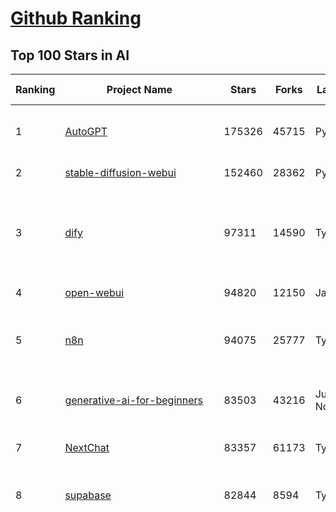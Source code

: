 [Github Ranking](../README.md)
==========

## Top 100 Stars in AI

| Ranking | Project Name | Stars | Forks | Language | Open Issues | Description | Last Commit |
| ------- | ------------ | ----- | ----- | -------- | ----------- | ----------- | ----------- |
| 1 | [AutoGPT](https://github.com/Significant-Gravitas/AutoGPT) | 175326 | 45715 | Python | 147 | AutoGPT is the vision of accessible AI for everyone, to use and to build on. Our mission is to provide the tools, so that you can focus on what matters. | 2025-05-16T02:36:23Z |
| 2 | [stable-diffusion-webui](https://github.com/AUTOMATIC1111/stable-diffusion-webui) | 152460 | 28362 | Python | 2340 | Stable Diffusion web UI | 2025-05-03T06:17:03Z |
| 3 | [dify](https://github.com/langgenius/dify) | 97311 | 14590 | TypeScript | 628 | Dify is an open-source LLM app development platform. Dify's intuitive interface combines AI workflow, RAG pipeline, agent capabilities, model management, observability features and more, letting you quickly go from prototype to production. | 2025-05-16T03:39:21Z |
| 4 | [open-webui](https://github.com/open-webui/open-webui) | 94820 | 12150 | JavaScript | 166 | User-friendly AI Interface (Supports Ollama, OpenAI API, ...) | 2025-05-15T15:28:02Z |
| 5 | [n8n](https://github.com/n8n-io/n8n) | 94075 | 25777 | TypeScript | 453 | Fair-code workflow automation platform with native AI capabilities. Combine visual building with custom code, self-host or cloud, 400+ integrations. | 2025-05-15T23:43:34Z |
| 6 | [generative-ai-for-beginners](https://github.com/microsoft/generative-ai-for-beginners) | 83503 | 43216 | Jupyter Notebook | 3 | 21 Lessons, Get Started Building with Generative AI  🔗 https://microsoft.github.io/generative-ai-for-beginners/ | 2025-05-12T03:57:34Z |
| 7 | [NextChat](https://github.com/ChatGPTNextWeb/NextChat) | 83357 | 61173 | TypeScript | 631 | ✨ Light and Fast AI Assistant. Support: Web \| iOS \| MacOS \| Android \|  Linux \| Windows | 2025-04-19T08:00:42Z |
| 8 | [supabase](https://github.com/supabase/supabase) | 82844 | 8594 | TypeScript | 243 | The open source Firebase alternative. Supabase gives you a dedicated Postgres database to build your web, mobile, and AI applications. | 2025-05-16T03:46:55Z |
| 9 | [funNLP](https://github.com/fighting41love/funNLP) | 73296 | 14857 | Python | 33 | 中英文敏感词、语言检测、中外手机/电话归属地/运营商查询、名字推断性别、手机号抽取、身份证抽取、邮箱抽取、中日文人名库、中文缩写库、拆字词典、词汇情感值、停用词、反动词表、暴恐词表、繁简体转换、英文模拟中文发音、汪峰歌词生成器、职业名称词库、同义词库、反义词库、否定词库、汽车品牌词库、汽车零件词库、连续英文切割、各种中文词向量、公司名字大全、古诗词库、IT词库、财经词库、成语词库、地名词库、历史名人词库、诗词词库、医学词库、饮食词库、法律词库、汽车词库、动物词库、中文聊天语料、中文谣言数据、百度中文问答数据集、句子相似度匹配算法集合、bert资源、文本生成&摘要相关工具、cocoNLP信息抽取工具、国内电话号码正则匹配、清华大学XLORE:中英文跨语言百科知识图谱、清华大学人工智能技术系列报告、自然语言生成、NLU太难了系列、自动对联数据及机器人、用户名黑名单列表、罪名法务名词及分类模型、微信公众号语料、cs224n深度学习自然语言处理课程、中文手写汉字识别、中文自然语言处理 语料/数据集、变量命名神器、分词语料库+代码、任务型对话英文数据集、ASR 语音数据集 + 基于深度学习的中文语音识别系统、笑声检测器、Microsoft多语言数字/单位/如日期时间识别包、中华新华字典数据库及api(包括常用歇后语、成语、词语和汉字)、文档图谱自动生成、SpaCy 中文模型、Common Voice语音识别数据集新版、神经网络关系抽取、基于bert的命名实体识别、关键词(Keyphrase)抽取包pke、基于医疗领域知识图谱的问答系统、基于依存句法与语义角色标注的事件三元组抽取、依存句法分析4万句高质量标注数据、cnocr：用来做中文OCR的Python3包、中文人物关系知识图谱项目、中文nlp竞赛项目及代码汇总、中文字符数据、speech-aligner: 从“人声语音”及其“语言文本”产生音素级别时间对齐标注的工具、AmpliGraph: 知识图谱表示学习(Python)库：知识图谱概念链接预测、Scattertext 文本可视化(python)、语言/知识表示工具：BERT & ERNIE、中文对比英文自然语言处理NLP的区别综述、Synonyms中文近义词工具包、HarvestText领域自适应文本挖掘工具（新词发现-情感分析-实体链接等）、word2word：(Python)方便易用的多语言词-词对集：62种语言/3,564个多语言对、语音识别语料生成工具：从具有音频/字幕的在线视频创建自动语音识别(ASR)语料库、构建医疗实体识别的模型（包含词典和语料标注）、单文档非监督的关键词抽取、Kashgari中使用gpt-2语言模型、开源的金融投资数据提取工具、文本自动摘要库TextTeaser: 仅支持英文、人民日报语料处理工具集、一些关于自然语言的基本模型、基于14W歌曲知识库的问答尝试--功能包括歌词接龙and已知歌词找歌曲以及歌曲歌手歌词三角关系的问答、基于Siamese bilstm模型的相似句子判定模型并提供训练数据集和测试数据集、用Transformer编解码模型实现的根据Hacker News文章标题自动生成评论、用BERT进行序列标记和文本分类的模板代码、LitBank：NLP数据集——支持自然语言处理和计算人文学科任务的100部带标记英文小说语料、百度开源的基准信息抽取系统、虚假新闻数据集、Facebook: LAMA语言模型分析，提供Transformer-XL/BERT/ELMo/GPT预训练语言模型的统一访问接口、CommonsenseQA：面向常识的英文QA挑战、中文知识图谱资料、数据及工具、各大公司内部里大牛分享的技术文档 PDF 或者 PPT、自然语言生成SQL语句（英文）、中文NLP数据增强（EDA）工具、英文NLP数据增强工具 、基于医药知识图谱的智能问答系统、京东商品知识图谱、基于mongodb存储的军事领域知识图谱问答项目、基于远监督的中文关系抽取、语音情感分析、中文ULMFiT-情感分析-文本分类-语料及模型、一个拍照做题程序、世界各国大规模人名库、一个利用有趣中文语料库 qingyun 训练出来的中文聊天机器人、中文聊天机器人seqGAN、省市区镇行政区划数据带拼音标注、教育行业新闻语料库包含自动文摘功能、开放了对话机器人-知识图谱-语义理解-自然语言处理工具及数据、中文知识图谱：基于百度百科中文页面-抽取三元组信息-构建中文知识图谱、masr: 中文语音识别-提供预训练模型-高识别率、Python音频数据增广库、中文全词覆盖BERT及两份阅读理解数据、ConvLab：开源多域端到端对话系统平台、中文自然语言处理数据集、基于最新版本rasa搭建的对话系统、基于TensorFlow和BERT的管道式实体及关系抽取、一个小型的证券知识图谱/知识库、复盘所有NLP比赛的TOP方案、OpenCLaP：多领域开源中文预训练语言模型仓库、UER：基于不同语料+编码器+目标任务的中文预训练模型仓库、中文自然语言处理向量合集、基于金融-司法领域(兼有闲聊性质)的聊天机器人、g2pC：基于上下文的汉语读音自动标记模块、Zincbase 知识图谱构建工具包、诗歌质量评价/细粒度情感诗歌语料库、快速转化「中文数字」和「阿拉伯数字」、百度知道问答语料库、基于知识图谱的问答系统、jieba_fast 加速版的jieba、正则表达式教程、中文阅读理解数据集、基于BERT等最新语言模型的抽取式摘要提取、Python利用深度学习进行文本摘要的综合指南、知识图谱深度学习相关资料整理、维基大规模平行文本语料、StanfordNLP 0.2.0：纯Python版自然语言处理包、NeuralNLP-NeuralClassifier：腾讯开源深度学习文本分类工具、端到端的封闭域对话系统、中文命名实体识别：NeuroNER vs. BertNER、新闻事件线索抽取、2019年百度的三元组抽取比赛：“科学空间队”源码、基于依存句法的开放域文本知识三元组抽取和知识库构建、中文的GPT2训练代码、ML-NLP - 机器学习(Machine Learning)NLP面试中常考到的知识点和代码实现、nlp4han:中文自然语言处理工具集(断句/分词/词性标注/组块/句法分析/语义分析/NER/N元语法/HMM/代词消解/情感分析/拼写检查、XLM：Facebook的跨语言预训练语言模型、用基于BERT的微调和特征提取方法来进行知识图谱百度百科人物词条属性抽取、中文自然语言处理相关的开放任务-数据集-当前最佳结果、CoupletAI - 基于CNN+Bi-LSTM+Attention 的自动对对联系统、抽象知识图谱、MiningZhiDaoQACorpus - 580万百度知道问答数据挖掘项目、brat rapid annotation tool: 序列标注工具、大规模中文知识图谱数据：1.4亿实体、数据增强在机器翻译及其他nlp任务中的应用及效果、allennlp阅读理解:支持多种数据和模型、PDF表格数据提取工具 、 Graphbrain：AI开源软件库和科研工具，目的是促进自动意义提取和文本理解以及知识的探索和推断、简历自动筛选系统、基于命名实体识别的简历自动摘要、中文语言理解测评基准，包括代表性的数据集&基准模型&语料库&排行榜、树洞 OCR 文字识别 、从包含表格的扫描图片中识别表格和文字、语声迁移、Python口语自然语言处理工具集(英文)、 similarity：相似度计算工具包，java编写、海量中文预训练ALBERT模型 、Transformers 2.0 、基于大规模音频数据集Audioset的音频增强 、Poplar：网页版自然语言标注工具、图片文字去除，可用于漫画翻译 、186种语言的数字叫法库、Amazon发布基于知识的人-人开放领域对话数据集 、中文文本纠错模块代码、繁简体转换 、 Python实现的多种文本可读性评价指标、类似于人名/地名/组织机构名的命名体识别数据集 、东南大学《知识图谱》研究生课程(资料)、. 英文拼写检查库 、 wwsearch是企业微信后台自研的全文检索引擎、CHAMELEON：深度学习新闻推荐系统元架构 、 8篇论文梳理BERT相关模型进展与反思、DocSearch：免费文档搜索引擎、 LIDA：轻量交互式对话标注工具 、aili - the fastest in-memory index in the East 东半球最快并发索引 、知识图谱车音工作项目、自然语言生成资源大全 、中日韩分词库mecab的Python接口库、中文文本摘要/关键词提取、汉字字符特征提取器 (featurizer)，提取汉字的特征（发音特征、字形特征）用做深度学习的特征、中文生成任务基准测评 、中文缩写数据集、中文任务基准测评 - 代表性的数据集-基准(预训练)模型-语料库-baseline-工具包-排行榜、PySS3：面向可解释AI的SS3文本分类器机器可视化工具 、中文NLP数据集列表、COPE - 格律诗编辑程序、doccano：基于网页的开源协同多语言文本标注工具 、PreNLP：自然语言预处理库、简单的简历解析器，用来从简历中提取关键信息、用于中文闲聊的GPT2模型：GPT2-chitchat、基于检索聊天机器人多轮响应选择相关资源列表(Leaderboards、Datasets、Papers)、(Colab)抽象文本摘要实现集锦(教程 、词语拼音数据、高效模糊搜索工具、NLP数据增广资源集、微软对话机器人框架 、 GitHub Typo Corpus：大规模GitHub多语言拼写错误/语法错误数据集、TextCluster：短文本聚类预处理模块 Short text cluster、面向语音识别的中文文本规范化、BLINK：最先进的实体链接库、BertPunc：基于BERT的最先进标点修复模型、Tokenizer：快速、可定制的文本词条化库、中文语言理解测评基准，包括代表性的数据集、基准(预训练)模型、语料库、排行榜、spaCy 医学文本挖掘与信息提取 、 NLP任务示例项目代码集、 python拼写检查库、chatbot-list - 行业内关于智能客服、聊天机器人的应用和架构、算法分享和介绍、语音质量评价指标(MOSNet, BSSEval, STOI, PESQ, SRMR)、 用138GB语料训练的法文RoBERTa预训练语言模型 、BERT-NER-Pytorch：三种不同模式的BERT中文NER实验、无道词典 - 有道词典的命令行版本，支持英汉互查和在线查询、2019年NLP亮点回顾、 Chinese medical dialogue data 中文医疗对话数据集 、最好的汉字数字(中文数字)-阿拉伯数字转换工具、 基于百科知识库的中文词语多词义/义项获取与特定句子词语语义消歧、awesome-nlp-sentiment-analysis - 情感分析、情绪原因识别、评价对象和评价词抽取、LineFlow：面向所有深度学习框架的NLP数据高效加载器、中文医学NLP公开资源整理 、MedQuAD：(英文)医学问答数据集、将自然语言数字串解析转换为整数和浮点数、Transfer Learning in Natural Language Processing (NLP) 、面向语音识别的中文/英文发音辞典、Tokenizers：注重性能与多功能性的最先进分词器、CLUENER 细粒度命名实体识别 Fine Grained Named Entity Recognition、 基于BERT的中文命名实体识别、中文谣言数据库、NLP数据集/基准任务大列表、nlp相关的一些论文及代码, 包括主题模型、词向量(Word Embedding)、命名实体识别(NER)、文本分类(Text Classificatin)、文本生成(Text Generation)、文本相似性(Text Similarity)计算等，涉及到各种与nlp相关的算法，基于keras和tensorflow 、Python文本挖掘/NLP实战示例、 Blackstone：面向非结构化法律文本的spaCy pipeline和NLP模型通过同义词替换实现文本“变脸” 、中文 预训练 ELECTREA 模型: 基于对抗学习 pretrain Chinese Model 、albert-chinese-ner - 用预训练语言模型ALBERT做中文NER 、基于GPT2的特定主题文本生成/文本增广、开源预训练语言模型合集、多语言句向量包、编码、标记和实现：一种可控高效的文本生成方法、 英文脏话大列表 、attnvis：GPT2、BERT等transformer语言模型注意力交互可视化、CoVoST：Facebook发布的多语种语音-文本翻译语料库，包括11种语言(法语、德语、荷兰语、俄语、西班牙语、意大利语、土耳其语、波斯语、瑞典语、蒙古语和中文)的语音、文字转录及英文译文、Jiagu自然语言处理工具 - 以BiLSTM等模型为基础，提供知识图谱关系抽取 中文分词 词性标注 命名实体识别 情感分析 新词发现 关键词 文本摘要 文本聚类等功能、用unet实现对文档表格的自动检测，表格重建、NLP事件提取文献资源列表 、 金融领域自然语言处理研究资源大列表、CLUEDatasetSearch - 中英文NLP数据集：搜索所有中文NLP数据集，附常用英文NLP数据集 、medical_NER - 中文医学知识图谱命名实体识别 、(哈佛)讲因果推理的免费书、知识图谱相关学习资料/数据集/工具资源大列表、Forte：灵活强大的自然语言处理pipeline工具集 、Python字符串相似性算法库、PyLaia：面向手写文档分析的深度学习工具包、TextFooler：针对文本分类/推理的对抗文本生成模块、Haystack：灵活、强大的可扩展问答(QA)框架、中文关键短语抽取工具 | 2024-05-10T07:38:24Z |
| 10 | [Deep-Live-Cam](https://github.com/hacksider/Deep-Live-Cam) | 67309 | 9432 | Python | 66 | real time face swap and one-click video deepfake with only a single image | 2025-05-12T16:57:09Z |
| 11 | [AppFlowy](https://github.com/AppFlowy-IO/AppFlowy) | 62996 | 4250 | Dart | 963 | Bring projects, wikis, and teams together with AI. AppFlowy is the AI collaborative workspace where you achieve more without losing control of your data. The leading open source Notion alternative. | 2025-05-15T11:03:02Z |
| 12 | [langflow](https://github.com/langflow-ai/langflow) | 61292 | 6423 | Python | 413 | Langflow is a powerful tool for building and deploying AI-powered agents and workflows. | 2025-05-16T03:40:40Z |
| 13 | [lobe-chat](https://github.com/lobehub/lobe-chat) | 60804 | 12764 | TypeScript | 759 | 🤯 Lobe Chat - an open-source, modern-design AI chat framework. Supports Multi AI Providers( OpenAI / Claude 3 / Gemini / Ollama / DeepSeek / Qwen), Knowledge Base (file upload / knowledge management / RAG ), Multi-Modals (Plugins/Artifacts) and Thinking. One-click FREE deployment of your private ChatGPT/ Claude / DeepSeek application. | 2025-05-16T03:06:24Z |
| 14 | [browser-use](https://github.com/browser-use/browser-use) | 60282 | 6641 | Python | 384 | 🌐 Make websites accessible for AI agents. Automate tasks online with ease. | 2025-05-15T22:47:00Z |
| 15 | [MetaGPT](https://github.com/FoundationAgents/MetaGPT) | 55603 | 6616 | Python | 57 | 🌟 The Multi-Agent Framework: First AI Software Company, Towards Natural Language Programming | 2025-03-31T07:17:13Z |
| 16 | [gpt-engineer](https://github.com/AntonOsika/gpt-engineer) | 54138 | 7117 | Python | 24 | CLI platform to experiment with codegen. Precursor to: https://lovable.dev | 2025-05-14T10:15:10Z |
| 17 | [ChatGPT](https://github.com/lencx/ChatGPT) | 53755 | 6090 | Rust | 800 | 🔮 ChatGPT Desktop Application (Mac, Windows and Linux) | 2024-08-29T17:58:11Z |
| 18 | [meilisearch](https://github.com/meilisearch/meilisearch) | 51307 | 2044 | Rust | 191 | A lightning-fast search engine API bringing AI-powered hybrid search to your sites and applications. | 2025-05-15T16:28:59Z |
| 19 | [LLMs-from-scratch](https://github.com/rasbt/LLMs-from-scratch) | 49191 | 7066 | Jupyter Notebook | 2 | Implement a ChatGPT-like LLM in PyTorch from scratch, step by step | 2025-04-20T02:16:18Z |
| 20 | [awesome-mcp-servers](https://github.com/punkpeye/awesome-mcp-servers) | 49141 | 3663 | None | 19 | A collection of MCP servers. | 2025-05-15T22:57:01Z |
| 21 | [LLaMA-Factory](https://github.com/hiyouga/LLaMA-Factory) | 48978 | 5967 | Python | 462 | Unified Efficient Fine-Tuning of 100+ LLMs & VLMs (ACL 2024) | 2025-05-15T02:54:36Z |
| 22 | [system-prompts-and-models-of-ai-tools](https://github.com/x1xhlol/system-prompts-and-models-of-ai-tools) | 46824 | 14297 | None | 12 | FULL v0, Cursor, Manus, Same.dev, Lovable, Devin, Replit Agent, Windsurf Agent, VSCode Agent, Dia Browser & Trae AI (And other Open Sourced) System Prompts, Tools & AI Models. | 2025-05-15T18:26:58Z |
| 23 | [autogen](https://github.com/microsoft/autogen) | 44505 | 6729 | Python | 506 | A programming framework for agentic AI 🤖 PyPi: autogen-agentchat Discord: https://aka.ms/autogen-discord Office Hour: https://aka.ms/autogen-officehour | 2025-05-16T00:12:20Z |
| 24 | [anything-llm](https://github.com/Mintplex-Labs/anything-llm) | 44092 | 4315 | JavaScript | 238 | The all-in-one Desktop & Docker AI application with built-in RAG, AI agents, No-code agent builder, MCP compatibility,  and more. | 2025-05-16T03:23:29Z |
| 25 | [crawl4ai](https://github.com/unclecode/crawl4ai) | 43151 | 3992 | Python | 118 | 🚀🤖 Crawl4AI: Open-source LLM Friendly Web Crawler & Scraper. Don't be shy, join here: https://discord.gg/jP8KfhDhyN | 2025-05-15T03:26:19Z |
| 26 | [JeecgBoot](https://github.com/jeecgboot/JeecgBoot) | 42697 | 15336 | Java | 49 | 🔥一款基于AIGC和低代码引擎的AI低代码平台，旨在帮助企业快速实现低代码开发和构建、部署个性化的 AI 应用。 前后端分离 SpringBoot，SpringCloud，Ant Design&Vue3，Mybatis，Shiro！强大的代码生成器让前后端代码一键生成，无需写任何代码! 成套AI大模型功能: AI模型管理、AI应用、知识库、AI流程编排、AI对话助手等； | 2025-05-16T03:37:30Z |
| 27 | [OpenBB](https://github.com/OpenBB-finance/OpenBB) | 41379 | 3702 | Python | 41 | Investment Research for Everyone, Everywhere. | 2025-05-14T15:29:29Z |
| 28 | [ColossalAI](https://github.com/hpcaitech/ColossalAI) | 40882 | 4508 | Python | 427 | Making large AI models cheaper, faster and more accessible | 2025-05-16T02:00:47Z |
| 29 | [kong](https://github.com/Kong/kong) | 40823 | 4914 | Lua | 68 | 🦍 The Cloud-Native API Gateway and AI Gateway. | 2025-05-15T07:04:49Z |
| 30 | [ailearning](https://github.com/apachecn/ailearning) | 40792 | 11558 | Python | 2 | AiLearning：数据分析+机器学习实战+线性代数+PyTorch+NLTK+TF2 | 2024-11-12T16:21:55Z |
| 31 | [ClickHouse](https://github.com/ClickHouse/ClickHouse) | 40660 | 7297 | C++ | 4067 | ClickHouse® is a real-time analytics database management system | 2025-05-16T03:33:46Z |
| 32 | [airflow](https://github.com/apache/airflow) | 40062 | 15018 | Python | 1113 | Apache Airflow - A platform to programmatically author, schedule, and monitor workflows | 2025-05-15T23:50:35Z |
| 33 | [firecrawl](https://github.com/mendableai/firecrawl) | 38236 | 3474 | TypeScript | 172 | 🔥 Turn entire websites into LLM-ready markdown or structured data. Scrape, crawl and extract with a single API. | 2025-05-15T22:42:49Z |
| 34 | [Flowise](https://github.com/FlowiseAI/Flowise) | 38229 | 19898 | TypeScript | 541 | Build AI Agents, Visually | 2025-05-15T17:13:25Z |
| 35 | [GitHubDaily](https://github.com/GitHubDaily/GitHubDaily) | 37847 | 3957 | None | 347 | 坚持分享 GitHub 上高质量、有趣实用的开源技术教程、开发者工具、编程网站、技术资讯。A list cool, interesting projects of GitHub. | 2025-03-20T08:54:47Z |
| 36 | [quivr](https://github.com/QuivrHQ/quivr) | 37844 | 3638 | Python | 5 | Opiniated RAG for integrating GenAI in your apps 🧠   Focus on your product rather than the RAG. Easy integration in existing products with customisation!  Any LLM: GPT4, Groq, Llama. Any Vectorstore: PGVector, Faiss. Any Files. Anyway you want.  | 2025-05-15T07:49:42Z |
| 37 | [AI-For-Beginners](https://github.com/microsoft/AI-For-Beginners) | 37505 | 6932 | Jupyter Notebook | 23 | 12 Weeks, 24 Lessons, AI for All! | 2025-04-29T16:09:57Z |
| 38 | [Open-Assistant](https://github.com/LAION-AI/Open-Assistant) | 37349 | 3267 | Python | 227 | OpenAssistant is a chat-based assistant that understands tasks, can interact with third-party systems, and retrieve information dynamically to do so. | 2024-08-17T01:55:35Z |
| 39 | [photoprism](https://github.com/photoprism/photoprism) | 37344 | 2065 | Go | 418 | AI-Powered Photos App for the Decentralized Web 🌈💎✨ | 2025-05-15T14:38:29Z |
| 40 | [ray](https://github.com/ray-project/ray) | 37055 | 6286 | Python | 3772 | Ray is an AI compute engine. Ray consists of a core distributed runtime and a set of AI Libraries for accelerating ML workloads. | 2025-05-16T03:26:48Z |
| 41 | [upscayl](https://github.com/upscayl/upscayl) | 36879 | 1697 | TypeScript | 67 | 🆙 Upscayl - #1 Free and Open Source AI Image Upscaler for Linux, MacOS and Windows. | 2025-04-25T13:23:15Z |
| 42 | [chatgpt-on-wechat](https://github.com/zhayujie/chatgpt-on-wechat) | 36777 | 9198 | Python | 292 | 基于大模型搭建的聊天机器人，同时支持 微信公众号、企业微信应用、飞书、钉钉 等接入，可选择GPT4.1/GPT-4o/GPT-o1/ DeepSeek/Claude/文心一言/讯飞星火/通义千问/ Gemini/GLM-4/Kimi/LinkAI，能处理文本、语音和图片，访问操作系统和互联网，支持基于自有知识库进行定制企业智能客服。 | 2025-04-20T09:22:54Z |
| 43 | [MockingBird](https://github.com/babysor/MockingBird) | 36258 | 5256 | Python | 476 | 🚀AI拟声: 5秒内克隆您的声音并生成任意语音内容 Clone a voice in 5 seconds to generate arbitrary speech in real-time | 2024-11-15T05:00:29Z |
| 44 | [google-research](https://github.com/google-research/google-research) | 35550 | 8088 | Jupyter Notebook | 961 | Google Research | 2025-05-13T17:36:46Z |
| 45 | [chatbox](https://github.com/chatboxai/chatbox) | 34777 | 3323 | TypeScript | 683 | User-friendly Desktop Client App for AI Models/LLMs (GPT, Claude, Gemini, Ollama...) | 2025-05-14T03:02:10Z |
| 46 | [gold-miner](https://github.com/xitu/gold-miner) | 34088 | 5043 | None | 5 | 🥇掘金翻译计划，可能是世界最大最好的英译中技术社区，最懂读者和译者的翻译平台： | 2024-04-17T09:44:37Z |
| 47 | [AgentGPT](https://github.com/reworkd/AgentGPT) | 34070 | 9415 | TypeScript | 127 | 🤖 Assemble, configure, and deploy autonomous AI Agents in your browser. | 2025-04-29T01:19:32Z |
| 48 | [MoneyPrinterTurbo](https://github.com/harry0703/MoneyPrinterTurbo) | 33091 | 4651 | Python | 124 | 利用AI大模型，一键生成高清短视频 Generate short videos with one click using AI LLM. | 2025-05-16T03:03:36Z |
| 49 | [aider](https://github.com/Aider-AI/aider) | 32988 | 2994 | Python | 800 | aider is AI pair programming in your terminal | 2025-05-13T20:45:06Z |
| 50 | [gpt-pilot](https://github.com/Pythagora-io/gpt-pilot) | 32696 | 3320 | Python | 235 | The first real AI developer | 2025-03-04T06:26:32Z |
| 51 | [LocalAI](https://github.com/mudler/LocalAI) | 32604 | 2484 | Go | 442 | :robot: The free, Open Source alternative to OpenAI, Claude and others. Self-hosted and local-first. Drop-in replacement for OpenAI,  running on consumer-grade hardware. No GPU required. Runs gguf, transformers, diffusers and many more models architectures. Features: Generate Text, Audio, Video, Images, Voice Cloning, Distributed, P2P inference | 2025-05-15T21:17:11Z |
| 52 | [awesome-llm-apps](https://github.com/Shubhamsaboo/awesome-llm-apps) | 32066 | 3604 | Python | 4 | Collection of awesome LLM apps with AI Agents and RAG using OpenAI, Anthropic, Gemini and opensource models. | 2025-05-14T20:14:23Z |
| 53 | [crewAI](https://github.com/crewAIInc/crewAI) | 31630 | 4232 | Python | 63 | Framework for orchestrating role-playing, autonomous AI agents. By fostering collaborative intelligence, CrewAI empowers agents to work together seamlessly, tackling complex tasks. | 2025-05-15T18:07:54Z |
| 54 | [spaCy](https://github.com/explosion/spaCy) | 31558 | 4505 | Python | 175 | 💫 Industrial-strength Natural Language Processing (NLP) in Python | 2025-05-12T05:47:51Z |
| 55 | [fairseq](https://github.com/facebookresearch/fairseq) | 31434 | 6521 | Python | 1176 | Facebook AI Research Sequence-to-Sequence Toolkit written in Python. | 2025-01-09T16:43:36Z |
| 56 | [chatbot-ui](https://github.com/mckaywrigley/chatbot-ui) | 31251 | 8846 | TypeScript | 168 | AI chat for any model. | 2024-08-03T00:38:07Z |
| 57 | [tabby](https://github.com/TabbyML/tabby) | 31125 | 1462 | Rust | 182 | Self-hosted AI coding assistant | 2025-05-15T20:04:01Z |
| 58 | [fabric](https://github.com/danielmiessler/fabric) | 31106 | 3216 | Go | 201 | fabric is an open-source framework for augmenting humans using AI. It provides a modular framework for solving specific problems using a crowdsourced set of AI prompts that can be used anywhere. | 2025-05-10T07:42:12Z |
| 59 | [ruoyi-vue-pro](https://github.com/YunaiV/ruoyi-vue-pro) | 30971 | 6654 | Java | 14 | 🔥 官方推荐 🔥 RuoYi-Vue 全新 Pro 版本，优化重构所有功能。基于 Spring Boot + MyBatis Plus + Vue & Element 实现的后台管理系统 + 微信小程序，支持 RBAC 动态权限、数据权限、SaaS 多租户、Flowable 工作流、三方登录、支付、短信、商城、CRM、ERP、AI 大模型等功能。你的 ⭐️ Star ⭐️，是作者生发的动力！ | 2025-05-15T02:33:46Z |
| 60 | [mem0](https://github.com/mem0ai/mem0) | 30566 | 2943 | Python | 272 | Memory for AI Agents; SOTA in AI Agent Memory; Announcing OpenMemory MCP - local and secure memory management. | 2025-05-15T23:20:21Z |
| 61 | [netron](https://github.com/lutzroeder/netron) | 30202 | 2902 | JavaScript | 19 | Visualizer for neural network, deep learning and machine learning models | 2025-05-15T15:45:40Z |
| 62 | [khoj](https://github.com/khoj-ai/khoj) | 30052 | 1672 | Python | 68 | Your AI second brain. Self-hostable. Get answers from the web or your docs. Build custom agents, schedule automations, do deep research. Turn any online or local LLM into your personal, autonomous AI (gpt, claude, gemini, llama, qwen, mistral). Get started - free. | 2025-05-13T19:05:09Z |
| 63 | [cursor](https://github.com/getcursor/cursor) | 29885 | 1888 | None | 1695 | The AI Code Editor | 2024-10-13T19:23:26Z |
| 64 | [AI-Expert-Roadmap](https://github.com/AMAI-GmbH/AI-Expert-Roadmap) | 29854 | 2526 | JavaScript | 19 | Roadmap to becoming an Artificial Intelligence Expert in 2022 | 2023-12-31T02:20:16Z |
| 65 | [docling](https://github.com/docling-project/docling) | 29840 | 1885 | Python | 349 | Get your documents ready for gen AI | 2025-05-15T14:40:17Z |
| 66 | [roop](https://github.com/s0md3v/roop) | 29799 | 6755 | Python | 0 | one-click face swap | 2024-08-19T12:57:17Z |
| 67 | [Mr.-Ranedeer-AI-Tutor](https://github.com/JushBJJ/Mr.-Ranedeer-AI-Tutor) | 29523 | 3372 | None | 13 | A GPT-4 AI Tutor Prompt for customizable personalized learning experiences. | 2024-03-25T13:06:55Z |
| 68 | [pytorch-lightning](https://github.com/Lightning-AI/pytorch-lightning) | 29466 | 3494 | Python | 938 | Pretrain, finetune ANY AI model of ANY size on multiple GPUs, TPUs with zero code changes. | 2025-05-12T10:22:11Z |
| 69 | [Jobs_Applier_AI_Agent_AIHawk](https://github.com/feder-cr/Jobs_Applier_AI_Agent_AIHawk) | 28136 | 4215 | Python | 27 | AIHawk aims to easy job hunt process by automating the job application process. Utilizing artificial intelligence, it enables users to apply for multiple jobs in a tailored way. | 2025-05-12T07:19:02Z |
| 70 | [exo](https://github.com/exo-explore/exo) | 28124 | 1759 | Python | 336 | Run your own AI cluster at home with everyday devices 📱💻 🖥️⌚ | 2025-03-21T22:23:32Z |
| 71 | [mindsdb](https://github.com/mindsdb/mindsdb) | 27953 | 4964 | Python | 71 | AI's query engine - Platform for building AI that can learn and answer questions over large scale federated data. | 2025-05-15T23:36:30Z |
| 72 | [ai-hedge-fund](https://github.com/virattt/ai-hedge-fund) | 27527 | 4765 | Python | 71 | An AI Hedge Fund Team | 2025-05-16T00:59:47Z |
| 73 | [so-vits-svc](https://github.com/svc-develop-team/so-vits-svc) | 27061 | 4981 | Python | 21 | SoftVC VITS Singing Voice Conversion | 2023-11-11T13:11:31Z |
| 74 | [agno](https://github.com/agno-agi/agno) | 26689 | 3383 | Python | 52 | Agno is a lightweight library for building Agents with memory, knowledge, tools and reasoning. | 2025-05-16T00:52:14Z |
| 75 | [continue](https://github.com/continuedev/continue) | 26231 | 2777 | TypeScript | 809 | ⏩ Create, share, and use custom AI code assistants with our open-source IDE extensions and hub of models, rules, prompts, docs, and other building blocks | 2025-05-16T03:48:53Z |
| 76 | [generative-models](https://github.com/Stability-AI/generative-models) | 25859 | 2869 | Python | 264 | Generative Models by Stability AI | 2025-04-04T03:32:07Z |
| 77 | [Folo](https://github.com/RSSNext/Folo) | 25841 | 1105 | TypeScript | 143 | 🧡 Follow everything in one place | 2025-05-16T03:45:36Z |
| 78 | [nx](https://github.com/nrwl/nx) | 25682 | 2513 | TypeScript | 628 | Build system, optimized for monorepos, with AI-powered architectural awareness and advanced CI capabilities. | 2025-05-15T22:16:42Z |
| 79 | [cursor-free-vip](https://github.com/yeongpin/cursor-free-vip) | 25647 | 3203 | Python | 351 | [Support 0.49.x]（Reset Cursor AI MachineID & Bypass Higher Token Limit） Cursor Ai ，自动重置机器ID ， 免费升级使用Pro功能: You've reached your trial request limit. / Too many free trial accounts used on this machine. Please upgrade to pro. We have this limit in place to prevent abuse. Please let us know if you believe this is a mistake. | 2025-05-12T03:31:22Z |
| 80 | [LibreChat](https://github.com/danny-avila/LibreChat) | 25564 | 4410 | TypeScript | 141 | Enhanced ChatGPT Clone: Features Agents, DeepSeek, Anthropic, AWS, OpenAI, Assistants API, Azure, Groq, o1, GPT-4o, Mistral, OpenRouter, Vertex AI, Gemini, Artifacts, AI model switching, message search, Code Interpreter, langchain, DALL-E-3, OpenAPI Actions, Functions, Secure Multi-User Auth, Presets, open-source for self-hosting. Active project. | 2025-05-15T22:05:56Z |
| 81 | [composio](https://github.com/ComposioHQ/composio) | 25264 | 4424 | Python | 41 | Composio equip's your AI agents & LLMs with 100+ high-quality integrations via function calling | 2025-05-09T20:33:35Z |
| 82 | [InvokeAI](https://github.com/invoke-ai/InvokeAI) | 25107 | 2548 | TypeScript | 703 | Invoke is a leading creative engine for Stable Diffusion models, empowering professionals, artists, and enthusiasts to generate and create visual media using the latest AI-driven technologies. The solution offers an industry leading WebUI, and serves as the foundation for multiple commercial products. | 2025-05-15T21:53:59Z |
| 83 | [Genesis](https://github.com/Genesis-Embodied-AI/Genesis) | 25016 | 2225 | Python | 145 | A generative world for general-purpose robotics & embodied AI learning. | 2025-05-15T14:34:39Z |
| 84 | [semantic-kernel](https://github.com/microsoft/semantic-kernel) | 24462 | 3819 | C# | 432 | Integrate cutting-edge LLM technology quickly and easily into your apps | 2025-05-16T03:37:12Z |
| 85 | [kratos](https://github.com/go-kratos/kratos) | 24312 | 4082 | Go | 15 | Your ultimate Go microservices framework for the cloud-native era. | 2025-04-29T07:46:20Z |
| 86 | [FastGPT](https://github.com/labring/FastGPT) | 24078 | 6224 | TypeScript | 523 | FastGPT is a knowledge-based platform built on the LLMs, offers a comprehensive suite of out-of-the-box capabilities such as data processing, RAG retrieval, and visual AI workflow orchestration, letting you easily develop and deploy complex question-answering systems without the need for extensive setup or configuration. | 2025-05-15T15:33:55Z |
| 87 | [modular](https://github.com/modular/modular) | 24028 | 2608 | Mojo | 676 | The Modular Platform (includes MAX & Mojo) | 2025-05-15T17:04:26Z |
| 88 | [llm-app](https://github.com/pathwaycom/llm-app) | 23914 | 413 | Jupyter Notebook | 5 | Ready-to-run cloud templates for RAG, AI pipelines, and enterprise search with live data. 🐳Docker-friendly.⚡Always in sync with Sharepoint, Google Drive, S3, Kafka, PostgreSQL, real-time data APIs, and more. | 2025-05-15T10:24:16Z |
| 89 | [qdrant](https://github.com/qdrant/qdrant) | 23567 | 1621 | Rust | 334 | Qdrant - High-performance, massive-scale Vector Database and Vector Search Engine for the next generation of AI. Also available in the cloud https://cloud.qdrant.io/ | 2025-05-15T23:45:27Z |
| 90 | [PDFMathTranslate](https://github.com/Byaidu/PDFMathTranslate) | 23555 | 2017 | Python | 97 | PDF scientific paper translation with preserved formats - 基于 AI 完整保留排版的 PDF 文档全文双语翻译，支持 Google/DeepL/Ollama/OpenAI 等服务，提供 CLI/GUI/MCP/Docker/Zotero | 2025-05-09T17:36:32Z |
| 91 | [500-AI-Machine-learning-Deep-learning-Computer-vision-NLP-Projects-with-code](https://github.com/ashishpatel26/500-AI-Machine-learning-Deep-learning-Computer-vision-NLP-Projects-with-code) | 23470 | 5636 | None | 43 | 500 AI Machine learning Deep learning Computer vision NLP Projects with code | 2024-07-26T13:06:49Z |
| 92 | [Warp](https://github.com/warpdotdev/Warp) | 23432 | 451 | None | 2882 | Warp is a modern, Rust-based terminal with AI built in so you and your team can build great software, faster. | 2025-04-25T18:02:31Z |
| 93 | [Chat2DB](https://github.com/CodePhiliaX/Chat2DB) | 22953 | 2487 | Java | 454 | 🔥🔥🔥AI-driven database tool and SQL client, The hottest GUI client, supporting MySQL, Oracle, PostgreSQL, DB2, SQL Server, DB2, SQLite, H2, ClickHouse, and more. | 2025-03-05T07:57:52Z |
| 94 | [facefusion](https://github.com/facefusion/facefusion) | 22929 | 3539 | Python | 0 | Industry leading face manipulation platform | 2025-05-05T14:55:09Z |
| 95 | [gin-vue-admin](https://github.com/flipped-aurora/gin-vue-admin) | 22838 | 6683 | Go | 23 | 🚀Vite+Vue3+Gin拥有AI辅助的基础开发平台，支持TS和JS混用。它集成了JWT鉴权、权限管理、动态路由、显隐可控组件、分页封装、多点登录拦截、资源权限、上传下载、代码生成器、表单生成器和可配置的导入导出等开发必备功能。 | 2025-05-15T10:44:18Z |
| 96 | [frigate](https://github.com/blakeblackshear/frigate) | 22581 | 2107 | TypeScript | 102 | NVR with realtime local object detection for IP cameras | 2025-05-15T22:13:35Z |
| 97 | [learnopencv](https://github.com/spmallick/learnopencv) | 21916 | 11705 | Jupyter Notebook | 229 | Learn OpenCV  : C++ and Python Examples | 2025-05-13T13:55:23Z |
| 98 | [Perplexica](https://github.com/ItzCrazyKns/Perplexica) | 21904 | 2236 | TypeScript | 133 | Perplexica is an AI-powered search engine. It is an Open source alternative to Perplexity AI | 2025-05-13T14:44:20Z |
| 99 | [serve](https://github.com/jina-ai/serve) | 21566 | 2225 | Python | 2 | ☁️ Build multimodal AI applications with cloud-native stack | 2025-03-24T13:59:54Z |
| 100 | [gpt-crawler](https://github.com/BuilderIO/gpt-crawler) | 21486 | 2300 | TypeScript | 93 | Crawl a site to generate knowledge files to create your own custom GPT from a URL | 2025-01-23T00:18:52Z |

